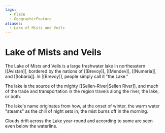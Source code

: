 ```yaml
---
tags:
  - Place
  - GeographicFeature
aliases:
  - Lake of Mists and Veils
---
```

# Lake of Mists and Veils
The Lake of Mists and Veils is a large freshwater lake in northeastern [[Avistan]], bordered by the nations of [[Brevoy]], [[Mendev]], [[Numeria]], and [[Iobaria]]. In [[Brevoy]], people simply call it "the Lake."

The lake is the source of the mighty [[Sellen-River|Sellen River]], and much of the trade and transportation in the region travels along the river, the lake, or both.

The lake's name originates from how, at the onset of winter, the warm water "steams" as the chill of night sets in; the mist burns off in the morning. 

Clouds drift across the Lake year-round and according to some are seen even below the waterline.